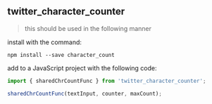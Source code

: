 ## twitter_character_counter

> this should be used in the following manner

install with the command:

```
npm install --save character_count
```

add to a JavaScript project with the following code:

```javascript
import { sharedChrCountFunc } from 'twitter_character_counter';

sharedChrCountFunc(textInput, counter, maxCount);
```